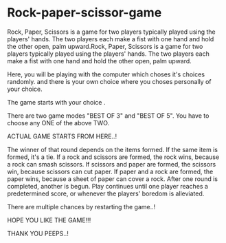 # Rock-paper-scissor-game


Rock, Paper, Scissors is a game for two players typically played using the players' hands. The two players each make a fist with one hand and hold the other open, palm upward.Rock, Paper, Scissors is a game for two players typically played using the players' hands. The two players each make a fist with one hand and hold the other open, palm upward.

Here, you will be playing with the computer which choses it's choices randomly. and there is your own choice where you choses personally of your choice. 

The game starts with your choice . 

There are two game modes "BEST OF 3" and "BEST OF 5".
You have to choose any ONE of the above TWO.

ACTUAL GAME STARTS FROM HERE..!

The winner of that round depends on the items formed. If the same item is formed, it's a tie. If a rock and scissors are formed, the rock wins, because a rock can smash scissors. If scissors and paper are formed, the scissors win, because scissors can cut paper. If paper and a rock are formed, the paper wins, because a sheet of paper can cover a rock. After one round is completed, another is begun. Play continues until one player reaches a predetermined score, or whenever the players' boredom is alleviated.

There are multiple chances by restarting the game..! 

HOPE YOU LIKE THE GAME!!!

THANK YOU PEEPS..!

